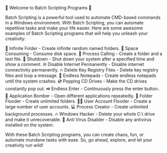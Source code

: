 🎉 Welcome to Batch Scripting Programs 🚀

Batch Scripting is a powerful tool used to automate CMD-based commands in a Windows environment. With Batch Scripting, you can automate repetitive tasks and make your life easier. Here are some awesome examples of Batch Scripting programs that will help you unleash your creativity:

📂 Infinite Folder - Create infinite random named folders.
💾 Space Consuming - Consume disk space.
📝 Process Calling - Create a folder and a text file.
🛑 Shutdown - Shut down your system after a specified time and show a comment.
🌐 Disable Internet Permanently - Disable internet connectivity permanently.
🔥 Delete Key Registry Files - Delete key registry files and loop a message.
📝 Endless Notepads - Create endless notepads until the system crashes.
💿 Popping CD Drives - Make the CD drives constantly pop out.
⏯️ Endless Enter - Continuously press the enter button.
🚀 Application Bomber - Open different applications repeatedly.
📂 Folder Flooder - Create unlimited folders.
👨‍💼 User Account Flooder - Create a large number of user accounts.
💻 Process Creator - Create unlimited background processes.
🔥 Windows Hacker - Delete your whole C:\ drive and make it unrecoverable.
🚫 Anti Virus Disabler - Disable any antivirus installed on the system.

With these Batch Scripting programs, you can create chaos, fun, or automate mundane tasks with ease. So, go ahead, explore, and let your creativity run wild!
